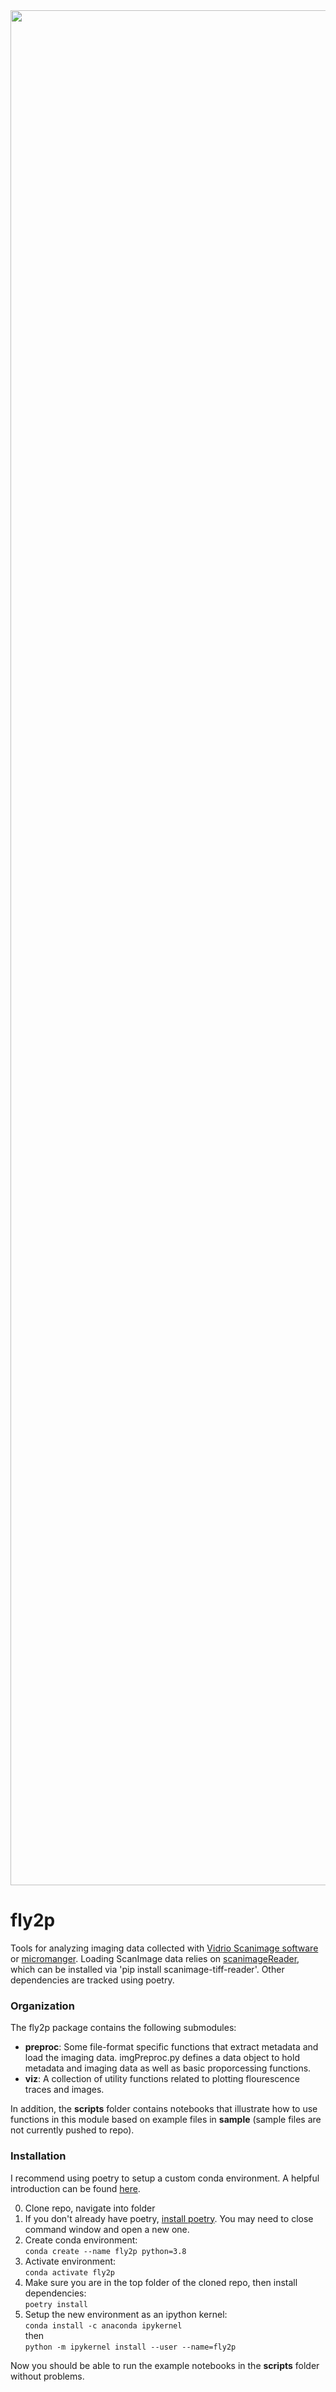 <img src="https://user-images.githubusercontent.com/10639803/126242184-65bc84c4-3fa2-4034-be51-3e8c2e4d9f8c.png" align="middle" width="3000"/>

# fly2p

Tools for analyzing imaging data collected with [Vidrio Scanimage software](https://vidriotechnologies.com/scanimage/) or [micromanger](https://micro-manager.org/). Loading ScanImage data relies on [scanimageReader](https://pypi.org/project/scanimage-tiff-reader/), which can be installed via 'pip install scanimage-tiff-reader'. Other dependencies are tracked using poetry.

### Organization
The fly2p package contains the following submodules:
* **preproc**: Some file-format specific functions that extract metadata and load the imaging data. imgPreproc.py defines a data object to hold metadata and imaging data as well as basic proporcessing functions.
* **viz**: A collection of utility functions related to plotting flourescence traces and images.

In addition, the **scripts** folder contains notebooks that illustrate how to use functions in this module based on example files in **sample** (sample files are not currently pushed to repo).

### Installation
I recommend using poetry to setup a custom conda environment. A helpful introduction can be found [here](https://ealizadeh.com/blog/guide-to-python-env-pkg-dependency-using-conda-poetry).

0. Clone repo, navigate into folder
1. If you don't already have poetry, [install poetry](https://python-poetry.org/docs/#installation). You may need to close command window and open a new one.
2. Create conda environment:  
 `conda create --name fly2p python=3.8`
4. Activate environment:  
 `conda activate fly2p`
6. Make sure you are in the top folder of the cloned repo, then install dependencies:  
 `poetry install`
8. Setup the new environment as an ipython kernel:  
    `conda install -c anaconda ipykernel`  
    then  
    `python -m ipykernel install --user --name=fly2p`

Now you should be able to run the example notebooks in the **scripts** folder without problems.
